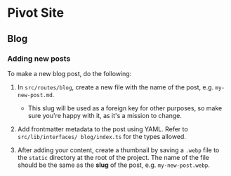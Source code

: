 # Pivot Site

## Blog

### Adding new posts

To make a new blog post, do the following:

1. In `src/routes/blog`, create a new file with the name of the post, e.g. `my-new-post.md`.

   - This slug will be used as a foreign key for other purposes, so make sure you're happy with it, as it's a mission to change.

2. Add frontmatter metadata to the post using YAML. Refer to `src/lib/interfaces/ blog/index.ts` for the types allowed.

3. After adding your content, create a thumbnail by saving a `.webp` file to the `static` directory at the root of the project. The name of the file should be the same as the **slug** of the post, e.g. `my-new-post.webp`.
